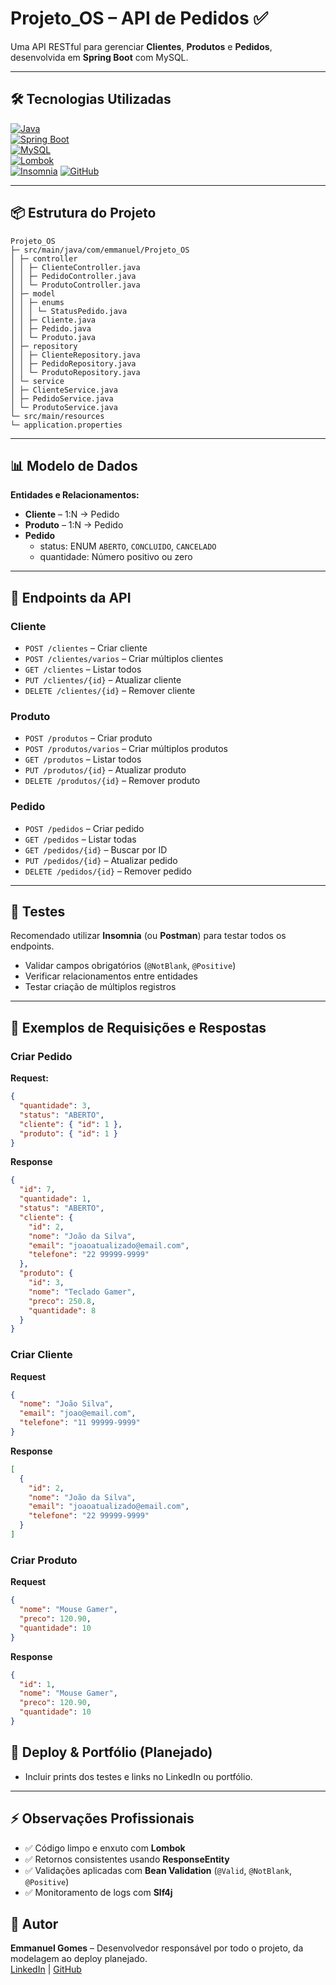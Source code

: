 # Projeto_OS – API de Pedidos ✅

Uma API RESTful para gerenciar **Clientes**, **Produtos** e **Pedidos**, desenvolvida em **Spring Boot** com MySQL.

---

## 🛠 Tecnologias Utilizadas

[![Java](https://img.shields.io/badge/Java-ED8B00?style=for-the-badge&logo=java&logoColor=white)](https://www.java.com/)  
[![Spring Boot](https://img.shields.io/badge/Spring_Boot-6DB33F?style=for-the-badge&logo=spring&logoColor=white)](https://spring.io/projects/spring-boot)  
[![MySQL](https://img.shields.io/badge/MySQL-4479A1?style=for-the-badge&logo=mysql&logoColor=white)](https://www.mysql.com/)  
[![Lombok](https://img.shields.io/badge/Lombok-ED1C24?style=for-the-badge&logo=lombok&logoColor=white)](https://projectlombok.org/)  
[![Insomnia](https://img.shields.io/badge/Insomnia-REST%20Client-orange)](https://insomnia.rest/)
[![GitHub](https://img.shields.io/badge/GitHub-181717?style=for-the-badge&logo=github&logoColor=white)](https://github.com/)

---

## 📦 Estrutura do Projeto
```
Projeto_OS
├─ src/main/java/com/emmanuel/Projeto_OS
│ ├─ controller
│ │ ├─ ClienteController.java
│ │ ├─ PedidoController.java
│ │ └─ ProdutoController.java
│ ├─ model
│ │ ├─ enums
│ │ │ └─ StatusPedido.java
│ │ ├─ Cliente.java
│ │ ├─ Pedido.java
│ │ └─ Produto.java
│ ├─ repository
│ │ ├─ ClienteRepository.java
│ │ ├─ PedidoRepository.java
│ │ └─ ProdutoRepository.java
│ └─ service
│ ├─ ClienteService.java
│ ├─ PedidoService.java
│ └─ ProdutoService.java
└─ src/main/resources
└─ application.properties
```

---

## 📊 Modelo de Dados

**Entidades e Relacionamentos:**

- **Cliente** – 1:N → Pedido
- **Produto** – 1:N → Pedido
- **Pedido**
    - status: ENUM `ABERTO`, `CONCLUIDO`, `CANCELADO`
    - quantidade: Número positivo ou zero

---

## 🚀 Endpoints da API

### Cliente
- `POST /clientes` – Criar cliente
- `POST /clientes/varios` – Criar múltiplos clientes
- `GET /clientes` – Listar todos
- `PUT /clientes/{id}` – Atualizar cliente
- `DELETE /clientes/{id}` – Remover cliente

### Produto
- `POST /produtos` – Criar produto
- `POST /produtos/varios` – Criar múltiplos produtos
- `GET /produtos` – Listar todos
- `PUT /produtos/{id}` – Atualizar produto
- `DELETE /produtos/{id}` – Remover produto

### Pedido
- `POST /pedidos` – Criar pedido
- `GET /pedidos` – Listar todas
- `GET /pedidos/{id}` – Buscar por ID
- `PUT /pedidos/{id}` – Atualizar pedido
- `DELETE /pedidos/{id}` – Remover pedido

---

## 📝 Testes

Recomendado utilizar **Insomnia** (ou **Postman**) para testar todos os endpoints.
- Validar campos obrigatórios (`@NotBlank`, `@Positive`)
- Verificar relacionamentos entre entidades
- Testar criação de múltiplos registros

---

## 📝 Exemplos de Requisições e Respostas

### Criar Pedido

**Request:**
```json
{
  "quantidade": 3,
  "status": "ABERTO",
  "cliente": { "id": 1 },
  "produto": { "id": 1 }
}
```

**Response**
```json
{
  "id": 7,
  "quantidade": 1,
  "status": "ABERTO",
  "cliente": {
    "id": 2,
    "nome": "João da Silva",
    "email": "joaoatualizado@email.com",
    "telefone": "22 99999-9999"
  },
  "produto": {
    "id": 3,
    "nome": "Teclado Gamer",
    "preco": 250.8,
    "quantidade": 8
  }
}
```

### Criar Cliente

**Request**
```json
{
  "nome": "João Silva",
  "email": "joao@email.com",
  "telefone": "11 99999-9999"
}
```

**Response**
```json
[
  {
    "id": 2,
    "nome": "João da Silva",
    "email": "joaoatualizado@email.com",
    "telefone": "22 99999-9999"
  }
]
```

### Criar Produto

**Request**
```json
{
  "nome": "Mouse Gamer",
  "preco": 120.90,
  "quantidade": 10
}
```

**Response**
```json
{
  "id": 1,
  "nome": "Mouse Gamer",
  "preco": 120.90,
  "quantidade": 10
}
```

## 📂 Deploy & Portfólio (Planejado)

- Incluir prints dos testes e links no LinkedIn ou portfólio.

---

## ⚡ Observações Profissionais

- ✅ Código limpo e enxuto com **Lombok**
- ✅ Retornos consistentes usando **ResponseEntity**
- ✅ Validações aplicadas com **Bean Validation** (`@Valid`, `@NotBlank`, `@Positive`)
- ✅ Monitoramento de logs com **Slf4j**

## 👤 Autor

**Emmanuel Gomes** – Desenvolvedor responsável por todo o projeto, da modelagem ao deploy planejado.  
[LinkedIn](https://www.linkedin.com/in/emmanuel-gomes-b6670754/) | [GitHub](https://github.com/EmmanuelGomesSilva)
